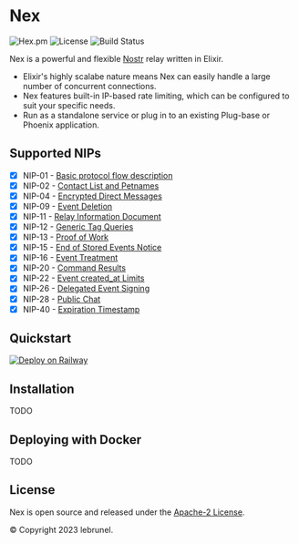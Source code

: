 # Nex

![Hex.pm](https://img.shields.io/hexpm/v/nex?color=informational)
![License](https://img.shields.io/github/license/lebrunel/nex?color=informational)
![Build Status](https://img.shields.io/github/actions/workflow/status/lebrunel/nex/elixir.yml?branch=main)

Nex is a powerful and flexible [Nostr](https://github.com/nostr-protocol/nostr) relay written in Elixir.

- Elixir's highly scalabe nature means Nex can easily handle a large number of concurrent connections.
- Nex features built-in IP-based rate limiting, which can be configured to suit your specific needs. 
- Run as a standalone service or plug in to an existing Plug-base or Phoenix application.

## Supported NIPs

- [x] NIP-01 - [Basic protocol flow description](https://github.com/nostr-protocol/nips/blob/master/01.md)
- [x] NIP-02 - [Contact List and Petnames](https://github.com/nostr-protocol/nips/blob/master/02.md)
- [x] NIP-04 - [Encrypted Direct Messages](https://github.com/nostr-protocol/nips/blob/master/04.md)
- [x] NIP-09 - [Event Deletion](https://github.com/nostr-protocol/nips/blob/master/09.md)
- [x] NIP-11 - [Relay Information Document](https://github.com/nostr-protocol/nips/blob/master/11.md)
- [x] NIP-12 - [Generic Tag Queries](https://github.com/nostr-protocol/nips/blob/master/12.md)
- [x] NIP-13 - [Proof of Work](https://github.com/nostr-protocol/nips/blob/master/13.md)
- [x] NIP-15 - [End of Stored Events Notice](https://github.com/nostr-protocol/nips/blob/master/15.md)
- [x] NIP-16 - [Event Treatment](https://github.com/nostr-protocol/nips/blob/master/16.md)
- [x] NIP-20 - [Command Results](https://github.com/nostr-protocol/nips/blob/master/20.md)
- [x] NIP-22 - [Event created_at Limits](https://github.com/nostr-protocol/nips/blob/master/22.md)
- [x] NIP-26 - [Delegated Event Signing](https://github.com/nostr-protocol/nips/blob/master/26.md)
- [x] NIP-28 - [Public Chat](https://github.com/nostr-protocol/nips/blob/master/28.md)
- [x] NIP-40 - [Expiration Timestamp](https://github.com/nostr-protocol/nips/blob/master/40.md)

## Quickstart

[![Deploy on Railway](https://railway.app/button.svg)](https://railway.app/new/template/L4aHLu?referralCode=_w8n1n)

## Installation

TODO

## Deploying with Docker

TODO

## License

Nex is open source and released under the [Apache-2 License](https://github.com/lebrunel/nex/blob/master/LICENSE).

© Copyright 2023 lebrunel.
